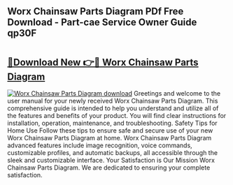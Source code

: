 ## Worx Chainsaw Parts Diagram PDf Free Download - Part-cae Service Owner Guide qp30F

# <h2><a href="http://dfkl71.blite.top/?on=Worx+Chainsaw+Parts+Diagram">🔗Download New 👉🔴 Worx Chainsaw Parts Diagram</a></h2>

[![Worx Chainsaw Parts Diagram download](https://i.imgur.com/lujVjoI.png)](http://dfkl71.blite.top/?on=Worx+Chainsaw+Parts+Diagram)
Greetings and welcome to the user manual for your newly received Worx Chainsaw Parts Diagram. This comprehensive guide is intended to help you understand and utilize all of the features and benefits of your product. You will find clear instructions for installation, operation, maintenance, and troubleshooting. Safety Tips for Home Use Follow these tips to ensure safe and secure use of your new Worx Chainsaw Parts Diagram at home. Worx Chainsaw Parts Diagram advanced features include image recognition, voice commands, customizable profiles, and automatic backups, all accessible through the sleek and customizable interface. Your Satisfaction is Our Mission Worx Chainsaw Parts Diagram. We are dedicated to ensuring your complete satisfaction.
